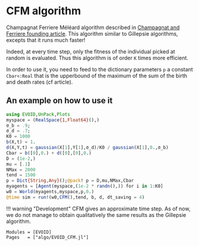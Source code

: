 # CFM algorithm

Champagnat Ferriere Méléard algorithm described in [Champagnat and Ferriere founding article](https://linkinghub.elsevier.com/retrieve/pii/S0040580905001632). This algorithm similar to Gillepsie algorithms, excepts that it runs much faster!

Indeed, at every time step, only the fitness of the individual picked at random is evaluated. Thus this algorithm is of order ``K`` times more efficient.

In order to use it, you need to feed to the dictionary parameters `p` a constant `Cbar<:Real` that is the upperbound of the maximum of the sum of the birth and death rates (cf article).

## An example on how to use it
```julia
using EVOID,UnPack,Plots
myspace = (RealSpace{1,Float64}(),)
σ_b = .9;
σ_d = .7;
K0 = 1000
b(X,t) = 1.
d(X,Y,t) = gaussian(X[1],Y[1],σ_d)/K0 / gaussian(X[1],0.,σ_b)
Cbar = b([0],0.) + d([0],[0],0.)
D = (1e-2,)
mu = [.1]
NMax = 2000
tend = 1500
p = Dict{String,Any}();@pack! p = D,mu,NMax,Cbar
myagents = [Agent(myspace,(1e-2 * randn(),)) for i in 1:K0]
w0 = World(myagents,myspace,p,0.)
@time sim = run!(w0,CFM(),tend, b, d, dt_saving = 4)
```

!!! warning "Development"
    CFM gives an approximate time step. As of now, we do not manage to obtain qualitatively the same results as the Gillepsie algorithm.

```@autodocs
Modules = [EVOID]
Pages   = ["algo/EVOID_CFM.jl"]
```

